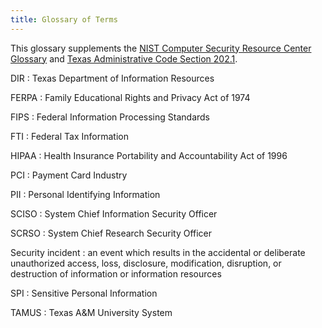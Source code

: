 ```yaml
---
title: Glossary of Terms
---
```


This glossary supplements the [NIST Computer Security Resource Center Glossary](https://csrc.nist.gov/glossary) and [Texas Administrative Code Section 202.1](https://texreg.sos.state.tx.us/public/readtac$ext.TacPage?sl=R&app=9&p_dir=&p_rloc=&p_tloc=&p_ploc=&pg=1&p_tac=&ti=1&pt=10&ch=202&rl=1).

DIR
: Texas Department of Information Resources

FERPA
: Family Educational Rights and Privacy Act of 1974

FIPS
: Federal Information Processing Standards

FTI
: Federal Tax Information

HIPAA
: Health Insurance Portability and Accountability Act of 1996

PCI
: Payment Card Industry

PII
: Personal Identifying Information

SCISO
: System Chief Information Security Officer

SCRSO
: System Chief Research Security Officer

Security incident
: an event which results in the accidental or deliberate unauthorized access, loss, disclosure, modification, disruption, or destruction of information or information resources

SPI
: Sensitive Personal Information

TAMUS
: Texas A&M University System
